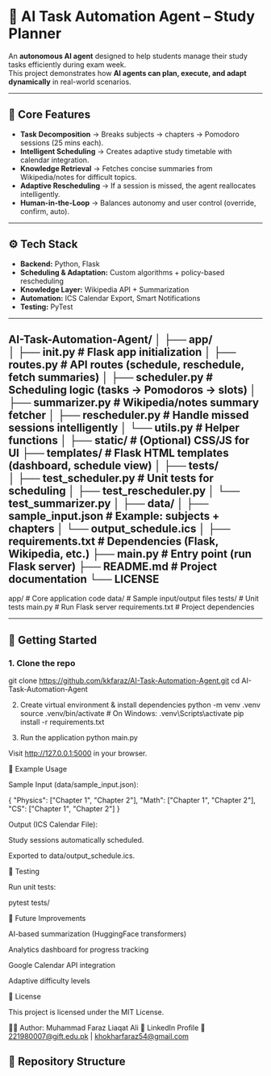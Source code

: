 # 🤖 AI Task Automation Agent – Study Planner

An **autonomous AI agent** designed to help students manage their study tasks efficiently during exam week.  
This project demonstrates how **AI agents can plan, execute, and adapt dynamically** in real-world scenarios.

---

## 🔹 Core Features
- **Task Decomposition** → Breaks subjects → chapters → Pomodoro sessions (25 mins each).
- **Intelligent Scheduling** → Creates adaptive study timetable with calendar integration.
- **Knowledge Retrieval** → Fetches concise summaries from Wikipedia/notes for difficult topics.
- **Adaptive Rescheduling** → If a session is missed, the agent reallocates intelligently.
- **Human-in-the-Loop** → Balances autonomy and user control (override, confirm, auto).

---

## ⚙️ Tech Stack
- **Backend:** Python, Flask
- **Scheduling & Adaptation:** Custom algorithms + policy-based rescheduling
- **Knowledge Layer:** Wikipedia API + Summarization
- **Automation:** ICS Calendar Export, Smart Notifications
- **Testing:** PyTest

---
AI-Task-Automation-Agent/
│
├── app/                   
│   ├── __init__.py        # Flask app initialization
│   ├── routes.py          # API routes (schedule, reschedule, fetch summaries)
│   ├── scheduler.py       # Scheduling logic (tasks → Pomodoros → slots)
│   ├── summarizer.py      # Wikipedia/notes summary fetcher
│   ├── rescheduler.py     # Handle missed sessions intelligently
│   └── utils.py           # Helper functions
│
├── static/                # (Optional) CSS/JS for UI
├── templates/             # Flask HTML templates (dashboard, schedule view)
│
├── tests/                 
│   ├── test_scheduler.py  # Unit tests for scheduling
│   ├── test_rescheduler.py
│   └── test_summarizer.py
│
├── data/
│   ├── sample_input.json  # Example: subjects + chapters
│   └── output_schedule.ics
│
├── requirements.txt       # Dependencies (Flask, Wikipedia, etc.)
├── main.py                # Entry point (run Flask server)
├── README.md              # Project documentation
└── LICENSE
---

app/ # Core application code
data/ # Sample input/output files
tests/ # Unit tests
main.py # Run Flask server
requirements.txt # Project dependencies


---

## 🚀 Getting Started

### 1. Clone the repo

git clone https://github.com/kkfaraz/AI-Task-Automation-Agent.git
cd AI-Task-Automation-Agent

2. Create virtual environment & install dependencies
python -m venv .venv
source .venv/bin/activate   # On Windows: .venv\Scripts\activate
pip install -r requirements.txt

3. Run the application
python main.py


Visit http://127.0.0.1:5000 in your browser.

📘 Example Usage

Sample Input (data/sample_input.json):

{
  "Physics": ["Chapter 1", "Chapter 2"],
  "Math": ["Chapter 1", "Chapter 2"],
  "CS": ["Chapter 1", "Chapter 2"]
}


Output (ICS Calendar File):

Study sessions automatically scheduled.

Exported to data/output_schedule.ics.

🧪 Testing

Run unit tests:

pytest tests/

🌟 Future Improvements

AI-based summarization (HuggingFace transformers)

Analytics dashboard for progress tracking

Google Calendar API integration

Adaptive difficulty levels

📜 License

This project is licensed under the MIT License.

👨‍💻 Author: Muhammad Faraz Liaqat Ali
🔗 LinkedIn Profile
📧 221980007@gift.edu.pk | khokharfaraz54@gmail.com

## 📂 Repository Structure
